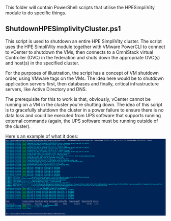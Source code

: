 This folder will contain PowerShell scripts that utilise the HPESimpliVity module to do specific things.

## ShutdownHPESimplivityCluster.ps1

This script is used to shutdown an entire HPE SimpliVity cluster. The script uses the HPE SimpliVity module together with VMware PowerCLI to connect to vCenter to shutdown the VMs, then connects to a OmniStack virtual Controller (OVC) in the federation and shuts down the appropriate OVC(s) and  host(s) in the specified cluster.

For the purposes of illustration, the script has a concept of VM shutdown order, using VMware tags on the VMs. The idea here would be to shutdown application servers first, then databases and finally, critical infrastructure servers, like Active Directory and DNS.

The prerequisite for this to work is that, obviously, vCenter cannot be running on a VM in the cluster you're shutting down. The idea of this script is to gracefully shutdown the cluster in a power failure to ensure there is no data loss and could be executed from UPS software that supports running external commands (again, the UPS software must be running outside of the cluster). 

Here's an example of what it does:
![This is what the script looks like](/Media/Image%20037.png)
